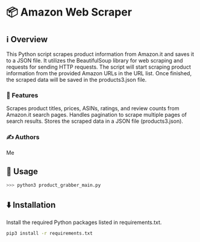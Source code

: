 # 📦 Amazon Web Scraper



## ℹ️ Overview

This Python script scrapes product information from Amazon.it and saves it to a JSON file. It utilizes the BeautifulSoup library for web scraping and requests for sending HTTP requests. The script will start scraping product information from the provided Amazon URLs in the URL list.
Once finished, the scraped data will be saved in the products3.json file.

### 🌟 Features
Scrapes product titles, prices, ASINs, ratings, and review counts from Amazon.it search pages.
Handles pagination to scrape multiple pages of search results.
Stores the scraped data in a JSON file (products3.json).


### ✍️ Authors

Me


## 🚀 Usage


```py
>>> python3 product_grabber_main.py
```


## ⬇️ Installation

Install the required Python packages listed in requirements.txt.

```bash
pip3 install -r requirements.txt
```
